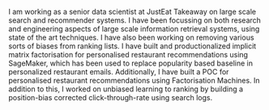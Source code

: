 <p>I am working as a senior data scientist at JustEat Takeaway on large scale search and recommender systems. I have been focussing on both research and engineering aspects of
large scale information retrieval systems, using state of the art techniques. I have also been working on removing various sorts of biases from ranking lists.
  I have built and productionalized implicit matrix factorisation for personalised restaurant recommendations using SageMaker,
    which has been used to replace popularity based baseline in personalized restaurant emails. Additionally,
    I have built a POC for personalised restaurant recommendations using Factorisation Machines.
    In addition to this, I worked on unbiased learning to ranking by building a position-bias corrected click-through-rate using search logs.
</p>